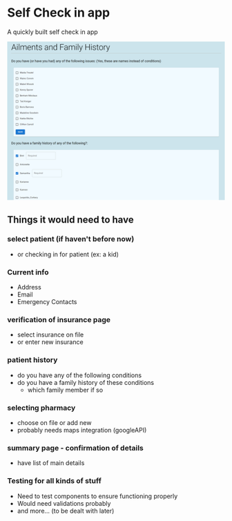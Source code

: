 # Self Check in app
A quickly built self check in app

![image](src/media/check-in-app.png)

## Things it would need to have

### select patient (if haven't before now)
- or checking in for patient (ex: a kid)

### Current info
- Address
- Email
- Emergency Contacts

### verification of insurance page
- select insurance on file
- or enter new insurance

### patient history 
- do you have any of the following conditions
- do you have a family history of these conditions
   - which family member if so

### selecting pharmacy
- choose on file or add new
- probably needs maps integration (googleAPI)

### summary page - confirmation of details 
- have list of main details

### Testing for all kinds of stuff
- Need to test components to ensure functioning properly
- Would need validations probably
- and more... (to be dealt with later)
